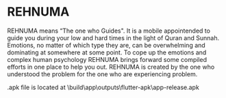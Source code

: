# REHNUMA

REHNUMA means “The one who Guides". It is a mobile appointended to guide you during your low and hard times in the light of Quran and Sunnah. Emotions, no matter of which type they are, can be overwhelming and dominating at somewhere at some point. To cope up the emotions and complex human psychology REHNUMA brings forward some compiled efforts in one place to help you out. REHNUMA is created by the one who understood the problem for the one who are experiencing problem.

.apk file is located at \build\app\outputs\flutter-apk\app-release.apk
